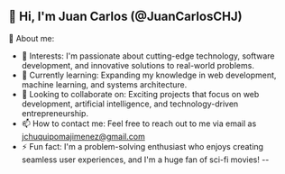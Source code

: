 👋 Hi, I'm Juan Carlos (@JuanCarlosCHJ)
---
🚀 About me:
- 👀 Interests: I'm passionate about cutting-edge technology, software development, and innovative solutions to real-world problems.
- 🌱 Currently learning: Expanding my knowledge in web development, machine learning, and systems architecture.
- 💼 Looking to collaborate on: Exciting projects that focus on web development, artificial intelligence, and technology-driven entrepreneurship.
- 📫 How to contact me: Feel free to reach out to me via email as jchuquipomajimenez@gmail.com
- ⚡ Fun fact: I'm a problem-solving enthusiast who enjoys creating seamless user experiences, and I'm a huge fan of sci-fi movies!
--
<!---
JuanCarlosCHJ/JuanCarlosCHJ is a ✨ special ✨ repository because its `README.md` (this file) appears on your GitHub profile.
You can click the Preview link to take a look at your changes.
--->
